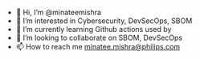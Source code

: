 - 👋 Hi, I’m @minateemishra
- 👀 I’m interested in Cybersecurity, DevSecOps, SBOM
- 🌱 I’m currently learning Github actions used by 
- 💞️ I’m looking to collaborate on SBOM, DevSecOps
- 📫 How to reach me minatee.mishra@philips.com

<!---
minateemishra/minateemishra is a ✨ special ✨ repository because its `README.md` (this file) appears on your GitHub profile.
You can click the Preview link to take a look at your changes.
--->
